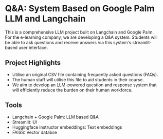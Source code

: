 
# Q&A: System Based on Google Palm LLM and Langchain

This is a comprehensive LLM project built on Langchain and Google Palm. For the e-learning company, we are developing a Q&A system. Students will be able to ask questions and receive answers via this system's streamlit-based user interface. 


## Project Highlights

- Utilise an original CSV file containing frequently asked questions (FAQs). 
- The human staff will utilise this file to aid students in their course.
- We aim to develop an LLM-powered question and response system that will efficiently reduce the burden on their human workforce.


## Tools
  - Langchain + Google Palm: LLM based Q&A
  - Streamlit: UI
  - Huggingface instructor embeddings: Text embeddings
  - FAISS: Vector databse

